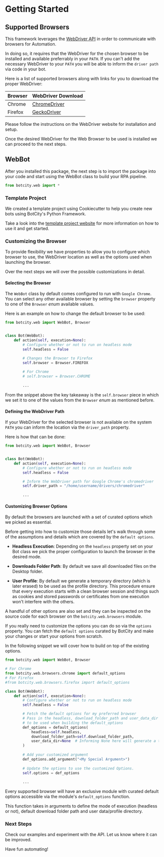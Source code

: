 # Getting Started

## Supported Browsers

This framework leverages the [WebDriver API](https://www.w3.org/TR/webdriver/) in order to communicate
with browsers for Automation.

In doing so, it requires that the WebDriver for the chosen browser to be installed and available preferrably
in your `PATH`. If you can't add the necessary WebDriver to your `PATH` you will be able to inform the `driver path`
via code in your bot.

Here is a list of supported browsers along with links for you to download the proper WebDriver:

| Browser | WebDriver Download                                                             |
|---------|--------------------------------------------------------------------------------|
| Chrome  | [ChromeDriver](https://sites.google.com/a/chromium.org/chromedriver/downloads) |
| Firefox | [GeckoDriver](https://github.com/mozilla/geckodriver/releases)                 |

Please follow the instructions on the WebDriver website for installation and setup.

Once the desired WebDriver for the Web Browser to be used is installed we can proceed to the next steps.

## WebBot

After you installed this package, the next step is to  import the package into your code and start using the
WebBot class to build your RPA pipeline.

```python
from botcity.web import *
```

### Template Project

We created a template project using Cookiecutter to help you create new bots using BotCity's Python Framework.

Take a look into the [template project website](https://github.com/botcity-dev/bot-python-template) for more information
on how to use it and get started.

### Customizing the Browser

To provide flexibility we have properties to allow you to configure which browser to use, the WebDriver
location as well as the options used when launching the browser.

Over the next steps we will over the possible customizations in detail.

#### Selecting the Browser

The `WebBot` class by default comes configured to run with `Google Chrome`. You can select any other
available browser by setting the `browser` property to one of the `Browser` *enum* available values.

Here is an example on how to change the default browser to be used:

```python
from botcity.web import WebBot, Browser


class Bot(WebBot):
    def action(self, execution=None):
        # Configure whether or not to run on headless mode
        self.headless = False

        # Changes the Browser to Firefox
        self.browser = Browser.FIREFOX
        
        # For Chrome
        # self.browser = Browser.CHROME
        
        ...
```

From the snippet above the key takeaway is the `self.browser` piece in which we set it to one of the values 
from the `Browser` *enum* as mentioned before.

#### Defining the WebDriver Path

If your WebDriver for the selected browser is not available on the system `PATH` you can inform the location
via the `driver_path` property.

Here is how that can be done:
```python
from botcity.web import WebBot, Browser


class Bot(WebBot):
    def action(self, execution=None):
        # Configure whether or not to run on headless mode
        self.headless = False

        # Inform the WebDriver path for Google Chrome's chromedriver
        self.driver_path = "/home/username/drivers/chromedriver"
        
        ...
```

#### Customizing Browser Options

By default the browsers are launched with a set of curated options which we picked as essential.

Before getting into how to customize those details let's walk through some of the assumptions and
details which are covered by the `default options`.

- **Headless Execution**: Depending on the `headless` property set on your Bot class we pick the 
proper configuration to launch the browser in the desired mode.
  
- **Downloads Folder Path**: By default we save all downloaded files on the Desktop folder.

- **User Profile**: By default we generate a temporary directory (which is later erased) to be used
  as the profile directory. This procedure ensure that every execution starts with a clean browser session
  and things such as cookies and stored passwords or certificates from one execution won't interfere with
  the others.
  
A handful of other options are also set and they can be inspected on the source code for each browser on the 
`botcity.web.browsers` module.

If you really need to customize the options you can do so via the `options` property. You can fetch 
the `default options` curated by BotCity and make your changes or start your options from scratch.

In the following snippet we will cover how to build on top of the existing options.

```python
from botcity.web import WebBot, Browser

# For Chrome
from botcity.web.browsers.chrome import default_options
# For Firefox
#from botcity.web.browsers.firefox import default_options

class Bot(WebBot):
    def action(self, execution=None):
        # Configure whether or not to run on headless mode
        self.headless = False

        # Fetch the default options for my preferred browser
        # Pass in the headless, download_folder_path and user_data_dir
        # to be used when building the default_options
        def_options = default_options(
            headless=self.headless,
            download_folder_path=self.download_folder_path,
            user_data_dir=None  # Informing None here will generate a temporary directory
        )
        
        # Add your customized argument
        def_options.add_argument("<My Special Argument>")
        
        # Update the options to use the customized Options.
        self.options = def_options
        
        ...
```

Every supported browser will have an exclusive module with curated default options accessible via the module's
`default_options` function.

This function takes in arguments to define the mode of execution (headless or not), default download folder path
and user data/profile directory.

### Next Steps

Check our examples and experiment with the API.
Let us know where it can be improved.

Have fun automating!